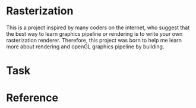 # Rasterization

This is a project inspired by many coders on the internet, who suggest that the best way to learn graphics pipeline or rendering is to write your own rasterization renderer. Therefore, this project was born to help me learn more about rendering and openGL graphics pipeline by building. 

# Task

# Reference 
